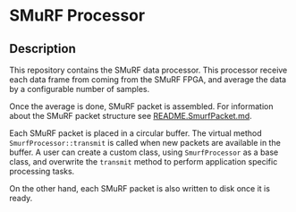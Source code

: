 # SMuRF Processor

## Description

This repository contains the SMuRF data processor. This processor receive each data frame from coming from the SMuRF FPGA, and average the data by a configurable number of samples.

Once the average is done, SMuRF packet is assembled. For information about the SMuRF packet structure see [README.SmurfPacket.md](README.SmurfPacket.md).

Each SMuRF packet is placed in a circular buffer. The virtual method `SmurfProcessor::transmit` is called when new packets are available in the buffer. A user can create a custom class, using `SmurfProcessor` as a base class, and overwrite the `transmit` method to perform application specific processing tasks.

On the other hand, each SMuRF packet is also written to disk once it is ready.

